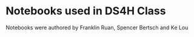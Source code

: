# Notebooks used in DS4H Class

Notebooks were authored by Franklin Ruan, Spencer Bertsch and Ke Lou
